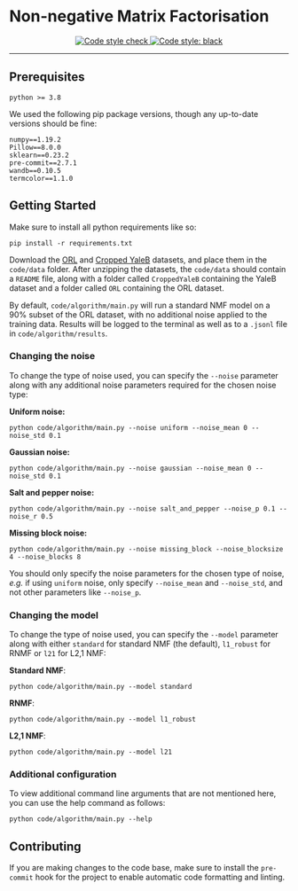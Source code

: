 # Non-negative Matrix Factorisation

<p align="center">
  <a href="https://github.com/alexmirrington/non-negative-matrix-factorisation/actions?query=workflow%3Astyle">
    <img
      src="https://github.com/alexmirrington/non-negative-matrix-factorisation/workflows/style/badge.svg"
      alt="Code style check"
    />
  </a>
  <a href="https://github.com/psf/black">
    <img
      src="https://img.shields.io/badge/code%20style-black-000000.svg"
      alt="Code style: black"
    />
  </a>
</p>

----------------------

## Prerequisites

```Text
python >= 3.8
```

We used the following pip package versions, though any up-to-date versions should be fine:

```Text
numpy==1.19.2
Pillow==8.0.0
sklearn==0.23.2
pre-commit==2.7.1
wandb==0.10.5
termcolor==1.1.0
```

## Getting Started

Make sure to install all python requirements like so:

`pip install -r requirements.txt`

Download the [ORL](http://cam-orl.co.uk/facedatabase.html) and [Cropped YaleB](http://vision.ucsd.edu/extyaleb/CroppedYaleBZip/CroppedYale.zip) datasets, and place them in the `code/data` folder. After unzipping the datasets, the `code/data` should contain a `README` file, along with a folder called `CroppedYaleB` containing the YaleB dataset and a folder called `ORL` containing the ORL dataset.

By default, `code/algorithm/main.py` will run a standard NMF model on a 90% subset of the ORL dataset, with no additional noise applied to the training data. Results will be logged to the terminal as well as to a `.jsonl` file in `code/algorithm/results`.

### Changing the noise

To change the type of noise used, you can specify the `--noise` parameter along with any additional noise parameters required for the chosen noise type:

**Uniform noise:**

`python code/algorithm/main.py --noise uniform --noise_mean 0 --noise_std 0.1`

**Gaussian noise:**

`python code/algorithm/main.py --noise gaussian --noise_mean 0 --noise_std 0.1`

**Salt and pepper noise:**

`python code/algorithm/main.py --noise salt_and_pepper --noise_p 0.1 --noise_r 0.5`

**Missing block noise:**

`python code/algorithm/main.py --noise missing_block --noise_blocksize 4 --noise_blocks 8`

You should only specify the noise parameters for the chosen type of noise, _e.g._ if using `uniform` noise, only specify `--noise_mean` and `--noise_std`, and not other parameters like `--noise_p`.

### Changing the model

To change the type of noise used, you can specify the `--model` parameter along with either `standard` for standard NMF (the default), `l1_robust` for RNMF or `l21` for L2,1 NMF:

**Standard NMF**:

`python code/algorithm/main.py --model standard`

**RNMF**:

`python code/algorithm/main.py --model l1_robust`

**L2,1 NMF**:

`python code/algorithm/main.py --model l21`

### Additional configuration

To view additional command line arguments that are not mentioned here, you can use the help command as follows:

`python code/algorithm/main.py --help`

## Contributing

If you are making changes to the code base, make sure to install the `pre-commit` hook for the project to enable automatic code formatting and linting.
